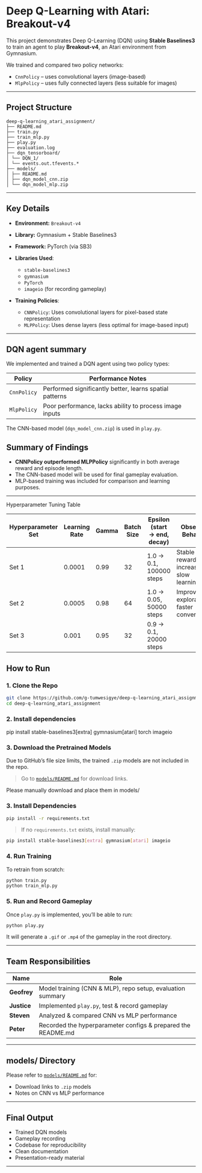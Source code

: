 # Deep Q-Learning with Atari: Breakout-v4

This project demonstrates Deep Q-Learning (DQN) using **Stable Baselines3** to train an agent to play **Breakout-v4**, an Atari environment from Gymnasium.

We trained and compared two policy networks:
- `CnnPolicy` – uses convolutional layers (image-based)
- `MlpPolicy` – uses fully connected layers (less suitable for images)

---

##  Project Structure

```
deep-q-learning_atari_assignment/
├── README.md 
├── train.py 
├── train_mlp.py 
├── play.py 
├── evaluation.log 
├── dqn_tensorboard/
│ └── DQN_1/
│ └── events.out.tfevents.*
├── models/ 
│ ├── README.md
│ ├── dqn_model_cnn.zip 
│ └── dqn_model_mlp.zip             
````

---

## Key Details
- **Environment:** `Breakout-v4`
- **Library:** Gymnasium + Stable Baselines3
- **Framework:** PyTorch (via SB3)
- **Libraries Used**:
  - `stable-baselines3`
  - `gymnasium`
  - `PyTorch`
  - `imageio` (for recording gameplay)

- **Training Policies**:
  - `CNNPolicy`: Uses convolutional layers for pixel-based state representation
  - `MLPPolicy`: Uses dense layers (less optimal for image-based input)

---

## DQN agent summary

We implemented and trained a DQN agent using two policy types:

| Policy      | Performance Notes                                           |
|-------------|-------------------------------------------------------------|
| `CnnPolicy` | Performed significantly better, learns spatial patterns     |
| `MlpPolicy` | Poor performance, lacks ability to process image inputs     |

The CNN-based model (`dqn_model_cnn.zip`) is used in `play.py`.

## Summary of Findings

- **CNNPolicy outperformed MLPPolicy** significantly in both average reward and episode length.
- The CNN-based model will be used for final gameplay evaluation.
- MLP-based training was included for comparison and learning purposes.

---

Hyperparameter Tuning Table

| Hyperparameter Set | Learning Rate | Gamma | Batch Size | Epsilon (start → end, decay) | Observed Behavior |
|--------------------|---------------|-------|------------|-------------------------------|-------------------|
| Set 1              | 0.0001        | 0.99  | 32         | 1.0 → 0.1, 100000 steps        | Stable reward increase, slow learning |
| Set 2              | 0.0005        | 0.98  | 64         | 1.0 → 0.05, 50000 steps        | Improved exploration, faster convergence |
| Set 3              | 0.001         | 0.95  | 32         | 0.9 → 0.1, 20000 steps   

## How to Run

### 1. Clone the Repo

```bash
git clone https://github.com/g-tumwesigye/deep-q-learning_atari_assignment.git
cd deep-q-learning_atari_assignment
````

### 2. Install dependencies
pip install stable-baselines3[extra] gymnasium[atari] torch imageio

### 3. Download the Pretrained Models

Due to GitHub’s file size limits, the trained `.zip` models are not included in the repo.

> Go to [`models/README.md`](models/README.md) for download links.

Please manually download and place them in models/

### 3. Install Dependencies

```bash
pip install -r requirements.txt
```

> If no `requirements.txt` exists, install manually:

```bash
pip install stable-baselines3[extra] gymnasium[atari] imageio
```

### 4. Run Training 

To retrain from scratch:

```bash
python train.py       
python train_mlp.py   
```

### 5. Run and Record Gameplay

Once `play.py` is implemented, you’ll be able to run:

```bash
python play.py
```

It will generate a `.gif` or `.mp4` of the gameplay in the root directory.

---

## Team Responsibilities

| Name                | Role                                                       |
| ------------------- | ---------------------------------------------------------- |
| **Geofrey**         | Model training (CNN & MLP), repo setup, evaluation summary |
| **Justice**         | Implemented `play.py`, test & record gameplay                |
| **Steven**          | Analyzed & compared CNN vs MLP performance                   |
| **Peter**           | Recorded the hyperparameter configs & prepared the README.md           |


---

## models/ Directory

Please refer to [`models/README.md`](models/README.md) for:

* Download links to `.zip` models
* Notes on CNN vs MLP performance

---

## Final Output

* Trained DQN models
* Gameplay recording 
* Codebase for reproducibility
* Clean documentation
* Presentation-ready material

---


```
